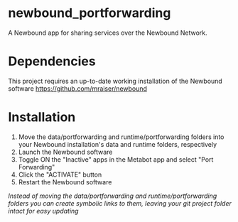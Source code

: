 # newbound_portforwarding

A Newbound app for sharing services over the Newbound Network.

# Dependencies
This project requires an up-to-date working installation of the Newbound software
https://github.com/mraiser/newbound

# Installation
1. Move the data/portforwarding and runtime/portforwarding folders into your Newbound installation's data and runtime folders, respectively
2. Launch the Newbound software
3. Toggle ON the "Inactive" apps in the Metabot app and select "Port Forwarding"
4. Click the "ACTIVATE" button
4. Restart the Newbound software

*Instead of moving the data/portforwarding and runtime/portforwarding folders you can create symbolic links to them, leaving your git project folder intact for easy updating*
